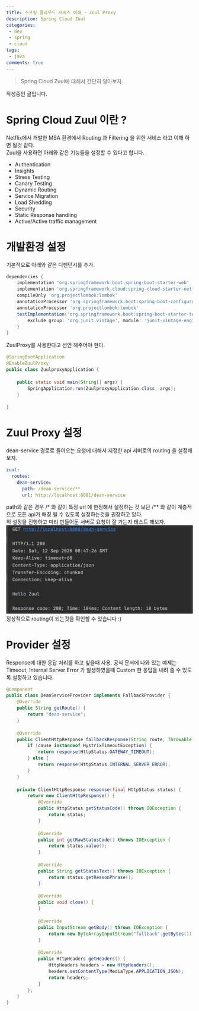 ```yaml
---
title: 스프링 클라우드 서비스 이해 - Zuul Proxy
description: Spring Cloud Zuul
categories:
 - dev
 - spring
 - cloud
tags:
 - java
comments: true
---
```

> Spring Cloud Zuul에 대해서 간단히 알아보자.

작성중인 글입니다.

# Spring Cloud Zuul 이란 ?

Netflix에서 개발한 MSA 환경에서 Routing 과 Filtering 을 위한 서비스 라고 이해 하면 될것 같다.  
Zuul을 사용하면 아래와 같은 기능들을 설정할 수 있다고 합니다.
* Authentication
* Insights
* Stress Testing
* Canary Testing
* Dynamic Routing
* Service Migration
* Load Shedding
* Security
* Static Response handling
* Active/Active traffic management


# 개발환경 설정
기본적으로 아래와 같은 디펜던시를 추가.
```groovy
dependencies {
    implementation 'org.springframework.boot:spring-boot-starter-web'
    implementation 'org.springframework.cloud:spring-cloud-starter-netflix-zuul'
    compileOnly 'org.projectlombok:lombok'
    annotationProcessor 'org.springframework.boot:spring-boot-configuration-processor'
    annotationProcessor 'org.projectlombok:lombok'
    testImplementation('org.springframework.boot:spring-boot-starter-test') {
        exclude group: 'org.junit.vintage', module: 'junit-vintage-engine'
    }
}
```

ZuulProxy를 사용한다고 선언 해주어야 한다.
```java
@SpringBootApplication
@EnableZuulProxy
public class ZuulproxyApplication {

    public static void main(String[] args) {
        SpringApplication.run(ZuulproxyApplication.class, args);
    }

}
```

# Zuul Proxy 설정
dean-service 경로로 들어오는 요청에 대해서 지정한 api 서버로의 routing 을 설정해보자.
```yaml
zuul:
  routes:
    dean-service:
      path: /dean-service/**
      url: http://localhost:8081/dean-service
```
path와 같은 경우 /* 와 같이 특정 url 에 한정해서 설정하는 것 보단 /** 와 같이 계층적으로 모든 api가 매칭 될 수 있도록 설정하는것을 권장하고 있다.  
위 설정을 진행하고 미리 만들어둔 서버로 요청이 잘 가는지 테스트 해보자.
![Zuul 예제](/assets/images/post/spring-cloud-zuul/zuul-example1.png)
정상적으로 routing이 되는것을 확인할 수 있습니다 :) 

# Provider 설정
Response에 대한 응답 처리를 하고 싶을때 사용. 공식 문서에 나와 있는 예제는 Timeout, Internal Server Error 가 발생하였을때 Custom 한 응답을 내려 줄 수 있도록 설정하고 있습니다. 
```java
@Component
public class DeanServiceProvider implements FallbackProvider {
    @Override
    public String getRoute() {
        return "dean-service";
    }

    @Override
    public ClientHttpResponse fallbackResponse(String route, Throwable cause) {
        if (cause instanceof HystrixTimeoutException) {
            return response(HttpStatus.GATEWAY_TIMEOUT);
        } else {
            return response(HttpStatus.INTERNAL_SERVER_ERROR);
        }
    }

    private ClientHttpResponse response(final HttpStatus status) {
        return new ClientHttpResponse() {
            @Override
            public HttpStatus getStatusCode() throws IOException {
                return status;
            }

            @Override
            public int getRawStatusCode() throws IOException {
                return status.value();
            }

            @Override
            public String getStatusText() throws IOException {
                return status.getReasonPhrase();
            }

            @Override
            public void close() {
            }

            @Override
            public InputStream getBody() throws IOException {
                return new ByteArrayInputStream("fallback".getBytes());
            }

            @Override
            public HttpHeaders getHeaders() {
                HttpHeaders headers = new HttpHeaders();
                headers.setContentType(MediaType.APPLICATION_JSON);
                return headers;
            }
        };
    }
}
```
